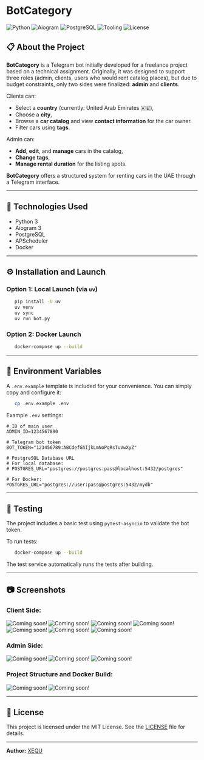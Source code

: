 # BotCategory

![Python](https://img.shields.io/badge/Python-3.10-blue)
![Aiogram](https://img.shields.io/badge/Aiogram-3.20.0+-green)
![PostgreSQL](https://img.shields.io/badge/Database-PostgreSQL-blue)
![Tooling](https://img.shields.io/badge/Tool-uv-orange)
![License](https://img.shields.io/badge/License-MIT-yellow)

## 📋 About the Project

**BotCategory** is a Telegram bot initially developed for a freelance project based on a technical assignment.
Originally, it was designed to support three roles (admin, clients, users who would rent catalog places), but due to budget constraints, only two sides were finalized: **admin** and **clients**.

Clients can:

* Select a **country** (currently: United Arab Emirates 🇦🇪),
* Choose a **city**,
* Browse a **car catalog** and view **contact information** for the car owner.
* Filter cars using **tags**.

Admin can:

* **Add**, **edit**, and **manage** cars in the catalog,
* **Change tags**,
* **Manage rental duration** for the listing spots.

**BotCategory** offers a structured system for renting cars in the UAE through a Telegram interface.

---

## 🚀 Technologies Used

* Python 3
* Aiogram 3
* PostgreSQL
* APScheduler
* Docker

---

## ⚙️ Installation and Launch

### Option 1: Local Launch (via `uv`)

```bash
   pip install -U uv
   uv venv
   uv sync
   uv run bot.py
```

### Option 2: Docker Launch

```bash
   docker-compose up --build
```

---

## 📄 Environment Variables

A `.env.example` template is included for your convenience.
You can simply copy and configure it:

```bash
   cp .env.example .env
```

Example `.env` settings:

```dotenv
# ID of main user
ADMIN_ID=1234567890

# Telegram bot token
BOT_TOKEN="123456789:ABCdefGhIjkLmNoPqRsTuVwXyZ"

# PostgreSQL Database URL
# For local database:
# POSTGRES_URL="postgres://postgres:pass@localhost:5432/postgres"

# For Docker:
POSTGRES_URL="postgres://user:pass@postgres:5432/mydb"
```

---

## 🧪 Testing

The project includes a basic test using `pytest-asyncio` to validate the bot token.

To run tests:

```bash
   docker-compose up --build
```

The test service automatically runs the tests after building.

---

## 📷 Screenshots

### **Client Side:**

![Coming soon!](assets/cstart.png)
![Coming soon!](assets/ccountry.png)
![Coming soon!](assets/ccity.png)
![Coming soon!](assets/ccatalog.png)
![Coming soon!](assets/cinfo.png)
![Coming soon!](assets/ccontacts.png)
![Coming soon!](assets/ctags.png)

### **Admin Side:**

![Coming soon!](assets/astart.png)
![Coming soon!](assets/aadd_car.png)
![Coming soon!](assets/amanage_tags.png)

### **Project Structure and Docker Build:**

![Coming soon!](assets/project_structure.png)
![Coming soon!](assets/docker.png)

---

## 📝 License

This project is licensed under the MIT License. See the [LICENSE](./LICENSE) file for details.

---

**Author:** [XEQU](https://github.com/XEQU4)